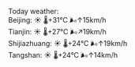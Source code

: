 Today weather:  
Beijing: ☀️   🌡️+31°C 🌬️↑15km/h  
Tianjin: ☀️   🌡️+27°C 🌬️↗19km/h  
Shijiazhuang: ☀️   🌡️+24°C 🌬️↑19km/h  
Tangshan: ☀️   🌡️+24°C 🌬️↑14km/h  
